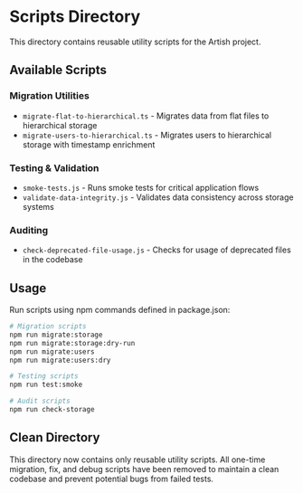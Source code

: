 # Scripts Directory

This directory contains reusable utility scripts for the Artish project.

## Available Scripts

### Migration Utilities
- `migrate-flat-to-hierarchical.ts` - Migrates data from flat files to hierarchical storage
- `migrate-users-to-hierarchical.ts` - Migrates users to hierarchical storage with timestamp enrichment

### Testing & Validation
- `smoke-tests.js` - Runs smoke tests for critical application flows
- `validate-data-integrity.js` - Validates data consistency across storage systems

### Auditing
- `check-deprecated-file-usage.js` - Checks for usage of deprecated files in the codebase

## Usage

Run scripts using npm commands defined in package.json:

```bash
# Migration scripts
npm run migrate:storage
npm run migrate:storage:dry-run
npm run migrate:users
npm run migrate:users:dry

# Testing scripts  
npm run test:smoke

# Audit scripts
npm run check-storage
```

## Clean Directory

This directory now contains only reusable utility scripts. All one-time migration, fix, and debug scripts have been removed to maintain a clean codebase and prevent potential bugs from failed tests.
